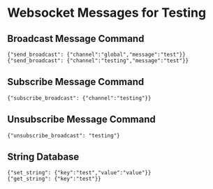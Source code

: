 # Websocket Messages for Testing

## Broadcast Message Command

```
{"send_broadcast": {"channel":"global","message":"test"}}
{"send_broadcast": {"channel":"testing","message":"test"}}
```

## Subscribe Message Command

```
{"subscribe_broadcast": {"channel":"testing"}}
```

## Unsubscribe Message Command

```
{"unsubscribe_broadcast": "testing"}
```

## String Database

```
{"set_string": {"key":"test","value":"value"}}
{"get_string": {"key":"test"}}

```
